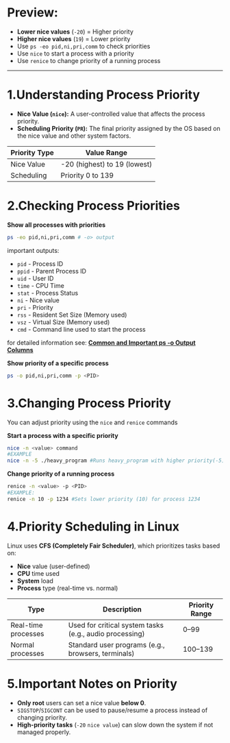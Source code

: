 # Preview:
- **Lower nice values** (`-20`) = Higher priority
- **Higher nice values** (`19`) = Lower priority
- Use `ps -eo pid,ni,pri,comm` to check priorities
- Use `nice` to start a process with a priority
- Use `renice` to change priority of a running process

---
# 1.Understanding Process Priority
- **Nice Value (`nice`):** A user-controlled value that affects the process priority.
- **Scheduling Priority (`PR`):** The final priority assigned by the OS based on the nice value and other system factors.

|Priority Type	 |  Value Range               |
|----------------|----------------------------|
|Nice Value      |-20 (highest) to 19 (lowest)|
|Scheduling      | Priority	0 to 139          |

# 2.Checking Process Priorities

**Show all processes with priorities**
```bash
ps -eo pid,ni,pri,comm # -o> output 
```
important outputs:
- `pid` - Process ID
- `ppid` - Parent Process ID
- `uid` - User ID
- `time` - CPU Time
- `stat` - Process Status
- `ni` - Nice value
- `pri` - Priority
- `rss` - Resident Set Size (Memory used)
- `vsz` - Virtual Size (Memory used)
- `cmd` - Command line used to start the process

for detailed information see:
**[Common and Important ps -o Output Columns](ps-o.md)**

**Show priority of a specific process**
```bash
ps -o pid,ni,pri,comm -p <PID>
```

# 3.Changing Process Priority
You can adjust priority using the `nice` and `renice` commands

**Start a process with a specific priority**
```bash
nice -n <value> command
#EXAMPLE
nice -n -5 ./heavy_program #Runs heavy_program with higher priority(-5)
```
**Change priority of a running process**
```bash
renice -n <value> -p <PID>
#EXAMPLE:
renice -n 10 -p 1234 #Sets lower priority (10) for process 1234
```

# 4.Priority Scheduling in Linux
Linux uses **CFS (Completely Fair Scheduler)**, which prioritizes tasks based on:

- **Nice** value (user-defined)
- **CPU** time used
- **System** load
- **Process** type (real-time vs. normal)

|Type	            |Description         |	Priority Range|
|-------------------|--------------------|--------------------------|
|Real-time processes|	Used for critical system tasks (e.g., audio processing)	|0–99
|Normal processes	|Standard user programs (e.g., browsers, terminals)	|100–139

# 5.Important Notes on Priority
- **Only root** users can set a nice value **below 0**.
- `SIGSTOP`/`SIGCONT` can be used to pause/resume a process instead of changing priority.
- **High-priority tasks** (`-20` `nice value`) can slow down the system if not managed properly.
